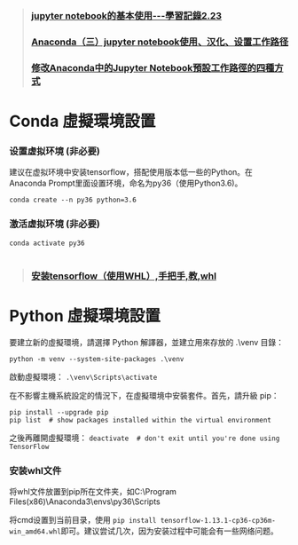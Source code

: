 
> ### [jupyter notebook的基本使用---學習記錄2.23](https://tw511.com/a/01/26230.html)
> ### [Anaconda（三）jupyter notebook使用、汉化、设置工作路径](https://www.bilibili.com/read/cv12134802)
> ### [修改Anaconda中的Jupyter Notebook預設工作路徑的四種方式](https://www.itread01.com/content/1544590095.html)

# Conda 虛擬環境設置
### 设置虚拟环境 (非必要)
建议在虚拟环境中安装tensorflow，搭配使用版本低一些的Python。在Anaconda Prompt里面设置环境，命名为py36（使用Python3.6)。
```
conda create --n py36 python=3.6
```

### 激活虚拟环境 (非必要)
```
conda activate py36
```

#
> ### [安装tensorflow（使用WHL）,手把手,教,whl](https://www.pythonf.cn/read/163419)
> 
# Python 虛擬環境設置
要建立新的虛擬環境，請選擇 Python 解譯器，並建立用來存放的 .\venv 目錄：
```
python -m venv --system-site-packages .\venv
```

啟動虛擬環境：
```.\venv\Scripts\activate```

在不影響主機系統設定的情況下，在虛擬環境中安裝套件。首先，請升級 pip：
```
pip install --upgrade pip
pip list  # show packages installed within the virtual environment
```

之後再離開虛擬環境：
```deactivate  # don't exit until you're done using TensorFlow```




### 安装whl文件
将whl文件放置到pip所在文件夹，如C:\Program Files(x86)\Anaconda3\envs\py36\Scripts

将cmd设置到当前目录，使用
```pip install tensorflow-1.13.1-cp36-cp36m-win_amd64.whl```即可。建议尝试几次，因为安装过程中可能会有一些网络问题。
